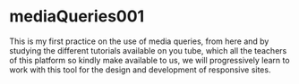 # mediaQueries001
This is my first practice on the use of media queries, from here and by studying the different tutorials available on you tube, which all the teachers of this platform so kindly make available to us, we will progressively learn to work with this tool for the design and development of responsive sites.
